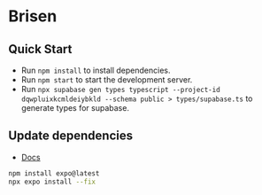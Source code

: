 # Brisen

## Quick Start
- Run `npm install` to install dependencies.
- Run `npm start` to start the development server.
- Run `npx supabase gen types typescript --project-id dqwpluixkcmldeiybkld --schema public > types/supabase.ts` to generate types for supabase.

## Update dependencies
- [Docs](https://docs.expo.dev/workflow/upgrading-expo-sdk-walkthrough/)
```bash
npm install expo@latest
npx expo install --fix
```